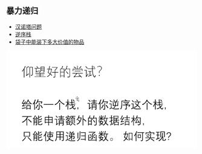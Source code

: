 ## 暴力递归

* [汉诺塔问题](Hanoi.kt)
* [逆序栈](ReverseStack.kt)
* [袋子中能装下多大价值的物品](Knapsack.kt)

![img.png](img.png)